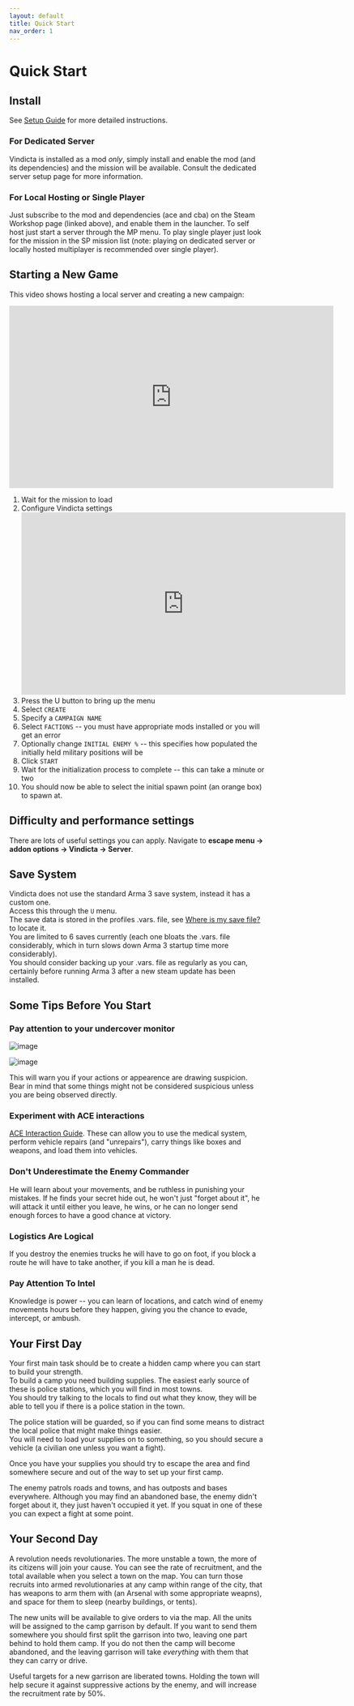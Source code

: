 ```yaml
---
layout: default
title: Quick Start
nav_order: 1
---
```


# Quick Start

## Install

See [Setup Guide](setup) for more detailed instructions.

### For Dedicated Server

Vindicta is installed as a mod *only*, simply install and enable the mod (and its dependencies) and the mission will be available. Consult the dedicated server setup page for more information.

### For Local Hosting or Single Player

Just subscribe to the mod and dependencies (ace and cba) on the Steam Workshop page (linked above), and enable them in the launcher.
To self host just start a server through the MP menu.
To play single player just look for the mission in the SP mission list (note: playing on dedicated server or locally hosted multiplayer is recommended over single player).

## Starting a New Game

This video shows hosting a local server and creating a new campaign:
<iframe width="640" height="360" src="https://www.youtube.com/embed/of91ucToruA" frameborder="0" allow="accelerometer; autoplay; encrypted-media; gyroscope; picture-in-picture" allowfullscreen> </iframe>

1. Wait for the mission to load
2. Configure Vindicta settings
    <iframe width="640" height="360" src="https://www.youtube.com/embed/OREpQU6OcWQ" frameborder="0" allow="accelerometer; autoplay; encrypted-media; gyroscope; picture-in-picture" allowfullscreen> </iframe>
3. Press the U button to bring up the menu
4. Select `CREATE`
5. Specify a `CAMPAIGN NAME`
6. Select `FACTIONS` -- you must have appropriate mods installed or you will get an error
7. Optionally change `INITIAL ENEMY %` -- this specifies how populated the initially held military positions will be
8. Click `START`
9. Wait for the initialization process to complete -- this can take a minute or two
10. You should now be able to select the initial spawn point (an orange box) to spawn at.

## Difficulty and performance settings

There are lots of useful settings you can apply. Navigate to **escape menu -> addon options -> Vindicta -> Server**. 

## Save System

Vindicta does not use the standard Arma 3 save system, instead it has a custom one.  
Access this through the `U` menu.  
The save data is stored in the profiles .vars. file, see [Where is my save file?](reporting-a-problem#where-is-my-save-file) to locate it.  
You are limited to 6 saves currently (each one bloats the .vars. file considerably, which in turn slows down Arma 3 startup time more considerably).  
You should consider backing up your .vars. file as regularly as you can, certainly before running Arma 3 after a new steam update has been installed.  

## Some Tips Before You Start

### Pay attention to your undercover monitor


![image](https://user-images.githubusercontent.com/1453936/80550818-3935be80-89b9-11ea-87c1-cbcf5d4c103e.png)

![image](https://user-images.githubusercontent.com/1453936/80550842-4c488e80-89b9-11ea-923b-3026b7fe3ca8.png)

This will warn you if your actions or appearence are drawing suspicion. Bear in mind that some things 
might not be considered suspicious unless you are being observed directly.

### Experiment with ACE interactions

[ACE Interaction Guide](https://ace3mod.com/wiki/feature/interaction.html).
These can allow you to use the medical system, perform vehicle repairs (and "unrepairs"), carry things like boxes and 
weapons, and load them into vehicles.

### Don't Underestimate the Enemy Commander

He will learn about your movements, and be ruthless in punishing your mistakes. If he finds your secret hide out, he won't 
just "forget about it", he will attack it until either you leave, he wins, or he can no longer send enough forces to have a 
good chance at victory.

### Logistics Are Logical

If you destroy the enemies trucks he will have to go on foot, if you block a route he will have to take another, if you kill a man he is dead.

### Pay Attention To Intel

Knowledge is power -- you can learn of locations, and catch wind of enemy movements hours before they happen, 
giving you the chance to evade, intercept, or ambush.

## Your First Day

Your first main task should be to create a hidden camp where you can start to build your strength.  
To build a camp you need building supplies. The easiest early source of these is police stations, which you will find in most towns.  
You should try talking to the locals to find out what they know, they will be able to tell you if there is a police station in the town.  

The police station will be guarded, so if you can find some means to distract the local police that might make things easier.  
You will need to load your supplies on to something, so you should secure a vehicle (a civilian one unless you want a fight).  

Once you have your supplies you should try to escape the area and find somewhere secure and out of the way to set up your first camp.  

The enemy patrols roads and towns, and has outposts and bases everywhere. Although you may find an abandoned base, 
the enemy didn't forget about it, they just haven't occupied it yet. If you squat in one of these you can expect a fight at some point.  

## Your Second Day

A revolution needs revolutionaries. The more unstable a town, the more of its citizens will join your cause. You can see the rate of recruitment, 
and the total available when you select a town on the map. You can turn those recruits into armed revolutionaries at any camp within range of the city, 
that has weapons to arm them with (an Arsenal with some appropriate weapns), and space for them to sleep (nearby buildings, or tents).  

The new units will be available to give orders to via the map. All the units will be assigned to the camp garrison by default. 
If you want to send them somewhere you should first split the garrison into two, leaving one part behind to hold them camp. If you do not then the 
camp will become abandoned, and the leaving garrison will take *everything* with them that they can carry or drive. 

Useful targets for a new garrison are liberated towns. Holding the town will help secure it against suppressive actions by the enemy, and will increase the 
recruitment rate by 50%.
